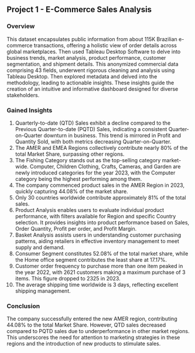 ## Project 1 - E-Commerce Sales Analysis

### Overview
This dataset encapsulates public information from about 115K Brazilian e-commerce transactions, offering a holistic view of order details across global marketplaces. Then used Tableau Desktop Software to delve into business trends, market analysis, product performance, customer segmentation, and shipment details. This anonymized commercial data comprising 43 fields, underwent rigorous cleaning and analysis using Tableau Desktop. Then explored metadata and delved into the methodology, leading to actionable insights. These insights guide the creation of an intuitive and informative dashboard designed for diverse stakeholders.

### Gained Insights
1.	Quarterly-to-date (QTD) Sales exhibit a decline compared to the Previous Quarter-to-date (PQTD) Sales, indicating a consistent Quarter-on-Quarter downturn in business. This trend is mirrored in Profit and Quantity Sold, with both metrics decreasing Quarter-on-Quarter.
2.	The AMER and EMEA Regions collectively contribute nearly 80% of the total Market Share, surpassing other regions.
3.	The Fishing Category stands out as the top-selling category market-wide. Computer, Children Clothing, Crafts, Cameras, and Garden are newly introduced categories for the year 2023, with the Computer category being the highest performing among them.
4.	The company commenced product sales in the AMER Region in 2023, quickly capturing 44.08% of the market share.
5.	Only 30 countries worldwide contribute approximately 81% of the total sales.
6.	Product Analysis enables users to evaluate individual product performance, with filters available for Region and specific Country selection. It provides insights into product performance based on Sales, Order Quantity, Profit per order, and Profit Margin.
7.	Basket Analysis assists users in understanding customer purchasing patterns, aiding retailers in effective inventory management to meet supply and demand.
8.	Consumer Segment constitutes 52.08% of the total market share, while the Home office segment contributes the least share at 17.17%.
9.	Customer order frequency to purchase more than one item peaked in the year 2022, with 2621 customers making a maximum purchase of 3 items. This figure dropped to 2325 in 2023.
10.	The average shipping time worldwide is 3 days, reflecting excellent shipping management.

### Conclusion
The company successfully entered the new AMER region, contributing 44.08% to the total Market Share. However, QTD sales decreased compared to PQTD sales due to underperformance in other market regions. This underscores the need for attention to marketing strategies in these regions and the introduction of new products to stimulate sales.
